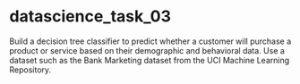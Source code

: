 # datascience_task_03
Build a decision tree classifier to predict whether a customer will purchase a product or service based on their demographic and behavioral data. Use a dataset such as the Bank Marketing dataset from the UCI Machine Learning Repository.
